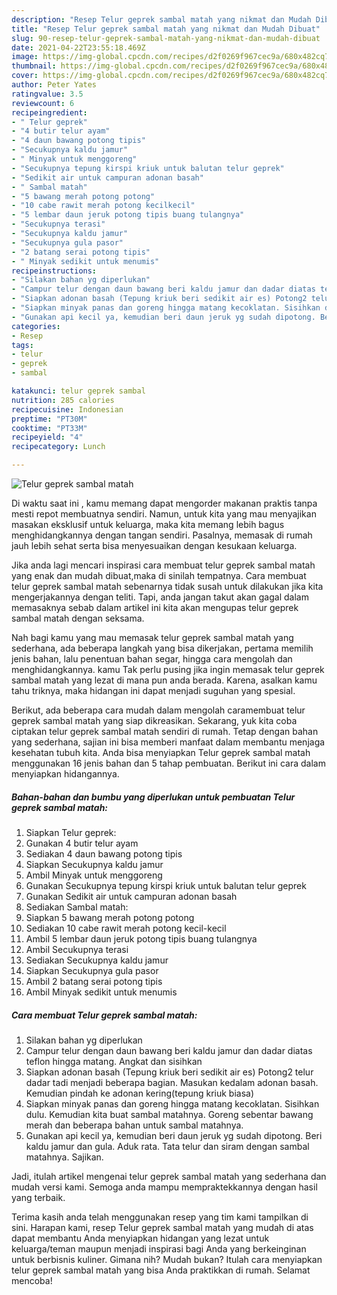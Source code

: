 ```yaml
---
description: "Resep Telur geprek sambal matah yang nikmat dan Mudah Dibuat"
title: "Resep Telur geprek sambal matah yang nikmat dan Mudah Dibuat"
slug: 90-resep-telur-geprek-sambal-matah-yang-nikmat-dan-mudah-dibuat
date: 2021-04-22T23:55:18.469Z
image: https://img-global.cpcdn.com/recipes/d2f0269f967cec9a/680x482cq70/telur-geprek-sambal-matah-foto-resep-utama.jpg
thumbnail: https://img-global.cpcdn.com/recipes/d2f0269f967cec9a/680x482cq70/telur-geprek-sambal-matah-foto-resep-utama.jpg
cover: https://img-global.cpcdn.com/recipes/d2f0269f967cec9a/680x482cq70/telur-geprek-sambal-matah-foto-resep-utama.jpg
author: Peter Yates
ratingvalue: 3.5
reviewcount: 6
recipeingredient:
- " Telur geprek"
- "4 butir telur ayam"
- "4 daun bawang potong tipis"
- "Secukupnya kaldu jamur"
- " Minyak untuk menggoreng"
- "Secukupnya tepung kirspi kriuk untuk balutan telur geprek"
- "Sedikit air untuk campuran adonan basah"
- " Sambal matah"
- "5 bawang merah potong potong"
- "10 cabe rawit merah potong kecilkecil"
- "5 lembar daun jeruk potong tipis buang tulangnya"
- "Secukupnya terasi"
- "Secukupnya kaldu jamur"
- "Secukupnya gula pasor"
- "2 batang serai potong tipis"
- " Minyak sedikit untuk menumis"
recipeinstructions:
- "Silakan bahan yg diperlukan"
- "Campur telur dengan daun bawang beri kaldu jamur dan dadar diatas teflon hingga matang. Angkat dan sisihkan"
- "Siapkan adonan basah (Tepung kriuk beri sedikit air es) Potong2 telur dadar tadi menjadi beberapa bagian. Masukan kedalam adonan basah. Kemudian pindah ke adonan kering(tepung kriuk biasa)"
- "Siapkan minyak panas dan goreng hingga matang kecoklatan. Sisihkan dulu. Kemudian kita buat sambal matahnya. Goreng sebentar bawang merah dan beberapa bahan untuk sambal matahnya."
- "Gunakan api kecil ya, kemudian beri daun jeruk yg sudah dipotong. Beri kaldu jamur dan gula. Aduk rata. Tata telur dan siram dengan sambal matahnya. Sajikan."
categories:
- Resep
tags:
- telur
- geprek
- sambal

katakunci: telur geprek sambal 
nutrition: 285 calories
recipecuisine: Indonesian
preptime: "PT30M"
cooktime: "PT33M"
recipeyield: "4"
recipecategory: Lunch

---
```



![Telur geprek sambal matah](https://img-global.cpcdn.com/recipes/d2f0269f967cec9a/680x482cq70/telur-geprek-sambal-matah-foto-resep-utama.jpg)

Di waktu  saat ini , kamu memang dapat mengorder makanan praktis tanpa mesti repot membuatnya sendiri. Namun, untuk kita yang mau menyajikan masakan eksklusif untuk keluarga, maka kita memang lebih bagus menghidangkannya dengan tangan sendiri. Pasalnya, memasak di rumah jauh lebih sehat serta bisa menyesuaikan dengan kesukaan keluarga.

Jika anda lagi mencari inspirasi cara membuat telur geprek sambal matah yang enak dan mudah dibuat,maka di sinilah tempatnya. Cara membuat telur geprek sambal matah  sebenarnya tidak susah untuk dilakukan jika kita mengerjakannya dengan teliti. Tapi, anda jangan takut akan gagal dalam memasaknya 
sebab dalam artikel ini kita akan mengupas telur geprek sambal matah dengan seksama.  



Nah bagi kamu yang mau memasak telur geprek sambal matah yang sederhana, ada beberapa langkah yang bisa dikerjakan, pertama memilih jenis bahan, lalu penentuan bahan segar, hingga cara mengolah dan menghidangkannya. kamu Tak perlu pusing jika ingin memasak telur geprek sambal matah yang lezat di mana pun anda berada. Karena, asalkan kamu  tahu triknya, maka hidangan ini dapat menjadi suguhan yang spesial.

Berikut, ada beberapa cara mudah dalam mengolah caramembuat telur geprek sambal matah yang siap dikreasikan. Sekarang, yuk kita coba ciptakan telur geprek sambal matah sendiri di rumah. Tetap dengan bahan yang sederhana, sajian ini bisa memberi manfaat dalam membantu menjaga kesehatan tubuh kita. Anda bisa menyiapkan Telur geprek sambal matah menggunakan 16 jenis bahan dan 5 tahap pembuatan. Berikut ini cara dalam menyiapkan hidangannya.

<!--inarticleads1-->

##### Bahan-bahan dan bumbu yang diperlukan untuk pembuatan Telur geprek sambal matah:

1. Siapkan  Telur geprek:
1. Gunakan 4 butir telur ayam
1. Sediakan 4 daun bawang potong tipis
1. Siapkan Secukupnya kaldu jamur
1. Ambil  Minyak untuk menggoreng
1. Gunakan Secukupnya tepung kirspi kriuk untuk balutan telur geprek
1. Gunakan Sedikit air untuk campuran adonan basah
1. Sediakan  Sambal matah:
1. Siapkan 5 bawang merah potong potong
1. Sediakan 10 cabe rawit merah potong kecil-kecil
1. Ambil 5 lembar daun jeruk potong tipis buang tulangnya
1. Ambil Secukupnya terasi
1. Sediakan Secukupnya kaldu jamur
1. Siapkan Secukupnya gula pasor
1. Ambil 2 batang serai potong tipis
1. Ambil  Minyak sedikit untuk menumis




<!--inarticleads2-->

##### Cara membuat Telur geprek sambal matah:

1. Silakan bahan yg diperlukan
1. Campur telur dengan daun bawang beri kaldu jamur dan dadar diatas teflon hingga matang. Angkat dan sisihkan
1. Siapkan adonan basah (Tepung kriuk beri sedikit air es) Potong2 telur dadar tadi menjadi beberapa bagian. Masukan kedalam adonan basah. Kemudian pindah ke adonan kering(tepung kriuk biasa)
1. Siapkan minyak panas dan goreng hingga matang kecoklatan. Sisihkan dulu. Kemudian kita buat sambal matahnya. Goreng sebentar bawang merah dan beberapa bahan untuk sambal matahnya.
1. Gunakan api kecil ya, kemudian beri daun jeruk yg sudah dipotong. Beri kaldu jamur dan gula. Aduk rata. Tata telur dan siram dengan sambal matahnya. Sajikan.




Jadi, itulah artikel mengenai  telur geprek sambal matah  yang sederhana dan mudah versi kami. Semoga anda mampu mempraktekkannya dengan hasil yang terbaik. 

Terima kasih anda telah menggunakan resep yang tim kami tampilkan di sini. Harapan kami, resep  Telur geprek sambal matah yang mudah di atas dapat membantu Anda menyiapkan hidangan yang lezat untuk keluarga/teman maupun menjadi inspirasi bagi Anda yang berkeinginan untuk berbisnis kuliner. Gimana nih? Mudah bukan? Itulah cara menyiapkan telur geprek sambal matah yang bisa Anda praktikkan di rumah. Selamat mencoba!

